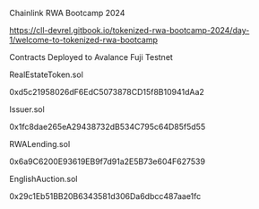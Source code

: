 Chainlink RWA Bootcamp 2024

https://cll-devrel.gitbook.io/tokenized-rwa-bootcamp-2024/day-1/welcome-to-tokenized-rwa-bootcamp


Contracts Deployed to Avalance Fuji Testnet

RealEstateToken.sol

0xd5c21958026dF6EdC5073878CD15f8B10941dAa2

Issuer.sol

0x1fc8dae265eA29438732dB534C795c64D85f5d55

RWALending.sol

0x6a9C6200E93619EB9f7d91a2E5B73e604F627539

EnglishAuction.sol

0x29c1Eb51BB20B6343581d306Da6dbcc487aae1fc